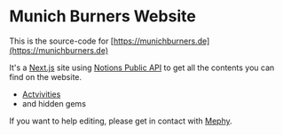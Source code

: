 # Munich Burners Website

This is the source-code for [https://munichburners.de](https://munichburners.de) 

It's a [Next.js](https://nextjs.org/) site using [Notions Public API](https://developers.notion.com) to get all the contents you can find on the website. 
- [Actvivities](https://keen-diploma-83b.notion.site/002a9c3416644ee49dd221f35906d8dc?v=a00ad6ba3a1d4f5eadc62fc4706d7a3c)
- and hidden gems

If you want to help editing, please get in contact with [Mephy](mailto:mail@dwi.sk). 
